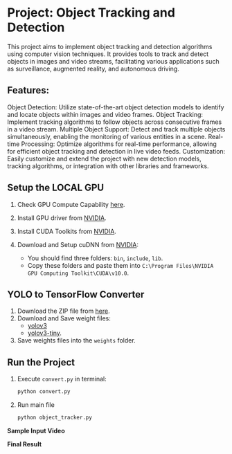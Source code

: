 # Project: Object Tracking and Detection
This project aims to implement object tracking and detection algorithms using computer vision techniques. 
It provides tools to track and detect objects in images and video streams, facilitating various applications such as surveillance, augmented reality, and autonomous driving.

## Features:
Object Detection: Utilize state-of-the-art object detection models to identify and locate objects within images and video frames.
Object Tracking: Implement tracking algorithms to follow objects across consecutive frames in a video stream.
Multiple Object Support: Detect and track multiple objects simultaneously, enabling the monitoring of various entities in a scene.
Real-time Processing: Optimize algorithms for real-time performance, allowing for efficient object tracking and detection in live video feeds.
Customization: Easily customize and extend the project with new detection models, tracking algorithms, or integration with other libraries and frameworks.

## Setup the LOCAL GPU

1. Check GPU Compute Capability [here](https://developer.nvidia.com/cuda-gpus).

2. Install GPU driver from [NVIDIA](https://www.nvidia.com/download/index.aspx?lang=en-us).

3. Install CUDA Toolkits from [NVIDIA](https://developer.nvidia.com/cuda-10.1-download-archive-base?target_os=Windows&target_arch=x86_64).

4. Download and Setup cuDNN from [NVIDIA](https://developer.nvidia.com/rdp/cudnn-archive):
   - You should find three folders: `bin`, `include`, `lib`.
   - Copy these folders and paste them into `C:\Program Files\NVIDIA GPU Computing Toolkit\CUDA\v10.0`.

## YOLO to TensorFlow Converter

1. Download the ZIP file from [here](https://github.com/theAIGuysCode/yolov3_deepsort#command-line-args-reference).
2. Download and Save weight files:
   - [yolov3](https://pjreddie.com/media/files/yolov3.weights)
   - [yolov3-tiny](https://pjreddie.com/media/files/yolov3-tiny.weights).
3. Save weights files into the `weights` folder.

## Run the Project

1. Execute `convert.py` in terminal:
   ```bash
   python convert.py
   ```

2. Run main file
   ```bash
   python object_tracker.py
   ```

**Sample Input Video**



**Final Result**
